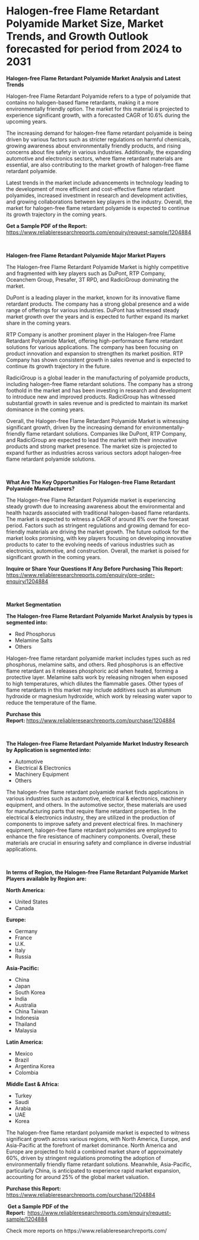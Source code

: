 <p><h1>Halogen-free Flame Retardant Polyamide Market Size, Market Trends, and Growth Outlook forecasted for period from 2024 to 2031</h1></p><p><strong>Halogen-free Flame Retardant Polyamide Market Analysis and Latest Trends</strong></p>
<p><p>Halogen-free Flame Retardant Polyamide refers to a type of polyamide that contains no halogen-based flame retardants, making it a more environmentally friendly option. The market for this material is projected to experience significant growth, with a forecasted CAGR of 10.6% during the upcoming years.</p><p>The increasing demand for halogen-free flame retardant polyamide is being driven by various factors such as stricter regulations on harmful chemicals, growing awareness about environmentally friendly products, and rising concerns about fire safety in various industries. Additionally, the expanding automotive and electronics sectors, where flame retardant materials are essential, are also contributing to the market growth of halogen-free flame retardant polyamide.</p><p>Latest trends in the market include advancements in technology leading to the development of more efficient and cost-effective flame retardant polyamides, increased investment in research and development activities, and growing collaborations between key players in the industry. Overall, the market for halogen-free flame retardant polyamide is expected to continue its growth trajectory in the coming years.</p></p>
<p><strong>Get a Sample PDF of the Report:&nbsp;</strong> <a href="https://www.reliableresearchreports.com/enquiry/request-sample/1204884">https://www.reliableresearchreports.com/enquiry/request-sample/1204884</a></p>
<p>&nbsp;</p>
<p><strong>Halogen-free Flame Retardant Polyamide Major Market Players</strong></p>
<p><p>The Halogen-free Flame Retardant Polyamide Market is highly competitive and fragmented with key players such as DuPont, RTP Company, Oceanchem Group, Presafer, 3T RPD, and RadiciGroup dominating the market. </p><p>DuPont is a leading player in the market, known for its innovative flame retardant products. The company has a strong global presence and a wide range of offerings for various industries. DuPont has witnessed steady market growth over the years and is expected to further expand its market share in the coming years.</p><p>RTP Company is another prominent player in the Halogen-free Flame Retardant Polyamide Market, offering high-performance flame retardant solutions for various applications. The company has been focusing on product innovation and expansion to strengthen its market position. RTP Company has shown consistent growth in sales revenue and is expected to continue its growth trajectory in the future.</p><p>RadiciGroup is a global leader in the manufacturing of polyamide products, including halogen-free flame retardant solutions. The company has a strong foothold in the market and has been investing in research and development to introduce new and improved products. RadiciGroup has witnessed substantial growth in sales revenue and is predicted to maintain its market dominance in the coming years.</p><p>Overall, the Halogen-free Flame Retardant Polyamide Market is witnessing significant growth, driven by the increasing demand for environmentally-friendly flame retardant solutions. Companies like DuPont, RTP Company, and RadiciGroup are expected to lead the market with their innovative products and strong market presence. The market size is projected to expand further as industries across various sectors adopt halogen-free flame retardant polyamide solutions.</p></p>
<p>&nbsp;</p>
<p><strong>What Are The Key Opportunities For Halogen-free Flame Retardant Polyamide Manufacturers?</strong></p>
<p><p>The Halogen-free Flame Retardant Polyamide market is experiencing steady growth due to increasing awareness about the environmental and health hazards associated with traditional halogen-based flame retardants. The market is expected to witness a CAGR of around 8% over the forecast period. Factors such as stringent regulations and growing demand for eco-friendly materials are driving the market growth. The future outlook for the market looks promising, with key players focusing on developing innovative products to cater to the evolving needs of various industries such as electronics, automotive, and construction. Overall, the market is poised for significant growth in the coming years.</p></p>
<p><strong>Inquire or Share Your Questions If Any Before Purchasing This Report:</strong> <a href="https://www.reliableresearchreports.com/enquiry/pre-order-enquiry/1204884">https://www.reliableresearchreports.com/enquiry/pre-order-enquiry/1204884</a></p>
<p>&nbsp;</p>
<p><strong>Market Segmentation</strong></p>
<p><strong>The Halogen-free Flame Retardant Polyamide Market Analysis by types is segmented into:</strong></p>
<p><ul><li>Red Phosphorus</li><li>Melamine Salts</li><li>Others</li></ul></p>
<p><p>Halogen-free flame retardant polyamide market includes types such as red phosphorus, melamine salts, and others. Red phosphorus is an effective flame retardant as it releases phosphoric acid when heated, forming a protective layer. Melamine salts work by releasing nitrogen when exposed to high temperatures, which dilutes the flammable gases. Other types of flame retardants in this market may include additives such as aluminum hydroxide or magnesium hydroxide, which work by releasing water vapor to reduce the temperature of the flame.</p></p>
<p><strong>Purchase this Report:&nbsp;</strong><a href="https://www.reliableresearchreports.com/purchase/1204884">https://www.reliableresearchreports.com/purchase/1204884</a></p>
<p>&nbsp;</p>
<p><strong>The Halogen-free Flame Retardant Polyamide Market Industry Research by Application is segmented into:</strong></p>
<p><ul><li>Automotive</li><li>Electrical & Electronics</li><li>Machinery Equipment</li><li>Others</li></ul></p>
<p><p>The halogen-free flame retardant polyamide market finds applications in various industries such as automotive, electrical & electronics, machinery equipment, and others. In the automotive sector, these materials are used for manufacturing parts that require flame retardant properties. In the electrical & electronics industry, they are utilized in the production of components to improve safety and prevent electrical fires. In machinery equipment, halogen-free flame retardant polyamides are employed to enhance the fire resistance of machinery components. Overall, these materials are crucial in ensuring safety and compliance in diverse industrial applications.</p></p>
<p>&nbsp;</p>
<p><strong>In terms of Region, the Halogen-free Flame Retardant Polyamide Market Players available by Region are:</strong></p>
<p>
    <p> <strong> North America: </strong>
        <ul>
            <li>United States</li>
            <li>Canada</li>
        </ul>
        </p> 
    <p> <strong> Europe: </strong>
        <ul>
            <li>Germany</li>
            <li>France</li>
            <li>U.K.</li>
            <li>Italy</li>
            <li>Russia</li>
        </ul>
        </p> 
    <p> <strong> Asia-Pacific: </strong>
        <ul>
            <li>China</li>
            <li>Japan</li>
            <li>South Korea</li>
            <li>India</li>
            <li>Australia</li>
            <li>China Taiwan</li>
            <li>Indonesia</li>
            <li>Thailand</li>
            <li>Malaysia</li>
        </ul>
        </p> 
    <p> <strong> Latin America: </strong>
        <ul>
            <li>Mexico</li>
            <li>Brazil</li>
            <li>Argentina Korea</li>
            <li>Colombia</li>
        </ul>
        </p> 
    <p> <strong> Middle East & Africa: </strong>
        <ul>
            <li>Turkey</li>
            <li>Saudi</li>
            <li>Arabia</li>
            <li>UAE</li>
            <li>Korea</li>
        </ul>
    </p>
    </p>
<p><p>The halogen-free flame retardant polyamide market is expected to witness significant growth across various regions, with North America, Europe, and Asia-Pacific at the forefront of market dominance. North America and Europe are projected to hold a combined market share of approximately 60%, driven by stringent regulations promoting the adoption of environmentally friendly flame retardant solutions. Meanwhile, Asia-Pacific, particularly China, is anticipated to experience rapid market expansion, accounting for around 25% of the global market valuation.</p></p>
<p><strong>Purchase this Report: </strong><a href="https://www.reliableresearchreports.com/purchase/1204884">https://www.reliableresearchreports.com/purchase/1204884</a></p>
<p>&nbsp;<strong>Get a Sample PDF of the Report:&nbsp;&nbsp;</strong><a href="https://www.reliableresearchreports.com/enquiry/request-sample/1204884">https://www.reliableresearchreports.com/enquiry/request-sample/1204884</a></p>
<p><strong></strong></p>
<p>Check more reports on https://www.reliableresearchreports.com/</p>